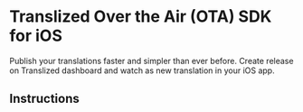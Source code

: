 # Translized Over the Air (OTA) SDK for iOS

Publish your translations faster and simpler than ever before.
Create release on Translized dashboard and watch as new translation in your iOS app.

## Instructions


